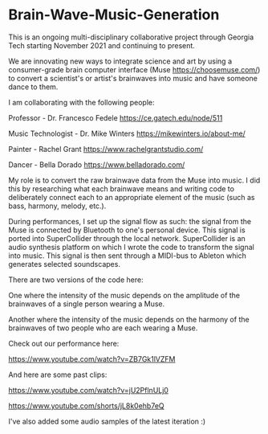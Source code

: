# Brain-Wave-Music-Generation

This is an ongoing multi-disciplinary collaborative project through Georgia Tech starting November 2021 and continuing to present.

We are innovating new ways to integrate science and art by using a consumer-grade brain computer interface (Muse https://choosemuse.com/) to convert a scientist's or artist's brainwaves into music and have someone dance to them.


I am collaborating with the following people:

Professor - Dr. Francesco Fedele https://ce.gatech.edu/node/511

Music Technologist - Dr. Mike Winters https://mikewinters.io/about-me/

Painter - Rachel Grant https://www.rachelgrantstudio.com/

Dancer - Bella Dorado https://www.belladorado.com/


My role is to convert the raw brainwave data from the Muse into music. I did this by researching what each brainwave means and writing code to deliberately connect each to an appropriate element of the music (such as bass, harmony, melody, etc.).

During performances, I set up the signal flow as such: the signal from the Muse is connected by Bluetooth to one's personal device. This signal is ported into SuperCollider through the local network. SuperCollider is an audio synthesis platform on which I wrote the code to transform the signal into music. This signal is then sent through a MIDI-bus to Ableton which generates selected soundscapes.

There are two versions of the code here:

One where the intensity of the music depends on the amplitude of the brainwaves of a single person wearing a Muse.

Another where the intensity of the music depends on the harmony of the brainwaves of two people who are each wearing a Muse.

Check out our performance here:

https://www.youtube.com/watch?v=ZB7Gk1lVZFM

And here are some past clips: 

https://www.youtube.com/watch?v=jU2PflnULj0

https://www.youtube.com/shorts/jL8k0ehb7eQ

I've also added some audio samples of the latest iteration :)

